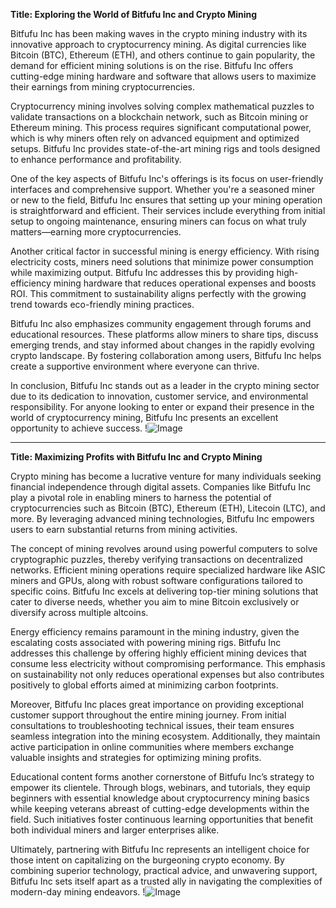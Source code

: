 **Title: Exploring the World of Bitfufu Inc and Crypto Mining**

Bitfufu Inc has been making waves in the crypto mining industry with its innovative approach to cryptocurrency mining. As digital currencies like Bitcoin (BTC), Ethereum (ETH), and others continue to gain popularity, the demand for efficient mining solutions is on the rise. Bitfufu Inc offers cutting-edge mining hardware and software that allows users to maximize their earnings from mining cryptocurrencies.

Cryptocurrency mining involves solving complex mathematical puzzles to validate transactions on a blockchain network, such as Bitcoin mining or Ethereum mining. This process requires significant computational power, which is why miners often rely on advanced equipment and optimized setups. Bitfufu Inc provides state-of-the-art mining rigs and tools designed to enhance performance and profitability.

One of the key aspects of Bitfufu Inc's offerings is its focus on user-friendly interfaces and comprehensive support. Whether you're a seasoned miner or new to the field, Bitfufu Inc ensures that setting up your mining operation is straightforward and efficient. Their services include everything from initial setup to ongoing maintenance, ensuring miners can focus on what truly matters—earning more cryptocurrencies.

Another critical factor in successful mining is energy efficiency. With rising electricity costs, miners need solutions that minimize power consumption while maximizing output. Bitfufu Inc addresses this by providing high-efficiency mining hardware that reduces operational expenses and boosts ROI. This commitment to sustainability aligns perfectly with the growing trend towards eco-friendly mining practices.

Bitfufu Inc also emphasizes community engagement through forums and educational resources. These platforms allow miners to share tips, discuss emerging trends, and stay informed about changes in the rapidly evolving crypto landscape. By fostering collaboration among users, Bitfufu Inc helps create a supportive environment where everyone can thrive.

In conclusion, Bitfufu Inc stands out as a leader in the crypto mining sector due to its dedication to innovation, customer service, and environmental responsibility. For anyone looking to enter or expand their presence in the world of cryptocurrency mining, Bitfufu Inc presents an excellent opportunity to achieve success. !![Image](https://github.com/user-attachments/assets/3be06921-4469-491d-bd37-5f14c53422b7)

---

**Title: Maximizing Profits with Bitfufu Inc and Crypto Mining**

Crypto mining has become a lucrative venture for many individuals seeking financial independence through digital assets. Companies like Bitfufu Inc play a pivotal role in enabling miners to harness the potential of cryptocurrencies such as Bitcoin (BTC), Ethereum (ETH), Litecoin (LTC), and more. By leveraging advanced mining technologies, Bitfufu Inc empowers users to earn substantial returns from mining activities.

The concept of mining revolves around using powerful computers to solve cryptographic puzzles, thereby verifying transactions on decentralized networks. Efficient mining operations require specialized hardware like ASIC miners and GPUs, along with robust software configurations tailored to specific coins. Bitfufu Inc excels at delivering top-tier mining solutions that cater to diverse needs, whether you aim to mine Bitcoin exclusively or diversify across multiple altcoins.

Energy efficiency remains paramount in the mining industry, given the escalating costs associated with powering mining rigs. Bitfufu Inc addresses this challenge by offering highly efficient mining devices that consume less electricity without compromising performance. This emphasis on sustainability not only reduces operational expenses but also contributes positively to global efforts aimed at minimizing carbon footprints.

Moreover, Bitfufu Inc places great importance on providing exceptional customer support throughout the entire mining journey. From initial consultations to troubleshooting technical issues, their team ensures seamless integration into the mining ecosystem. Additionally, they maintain active participation in online communities where members exchange valuable insights and strategies for optimizing mining profits.

Educational content forms another cornerstone of Bitfufu Inc’s strategy to empower its clientele. Through blogs, webinars, and tutorials, they equip beginners with essential knowledge about cryptocurrency mining basics while keeping veterans abreast of cutting-edge developments within the field. Such initiatives foster continuous learning opportunities that benefit both individual miners and larger enterprises alike.

Ultimately, partnering with Bitfufu Inc represents an intelligent choice for those intent on capitalizing on the burgeoning crypto economy. By combining superior technology, practical advice, and unwavering support, Bitfufu Inc sets itself apart as a trusted ally in navigating the complexities of modern-day mining endeavors. !![Image](https://github.com/user-attachments/assets/3be06921-4469-491d-bd37-5f14c53422b7)